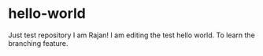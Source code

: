 # hello-world
Just test repository
I am Rajan!
I am editing the test hello world.
To learn the branching feature.
